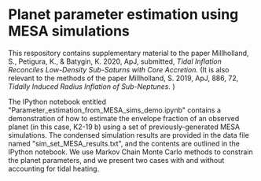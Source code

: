 Planet parameter estimation using MESA simulations
===============================================================

This respository contains supplementary material to the paper Millholland, S., Petigura, K., \& Batygin, K. 2020, ApJ, submitted, <i> Tidal Inflation Reconciles Low-Density Sub-Saturns with Core Accretion. </i> (It is also relevant to the methods of the paper Millholland, S. 2019, ApJ, 886, 72, <i> Tidally Induced Radius Inflation of Sub-Neptunes. </i>)

The IPython notebook entitled "Parameter_estimation_from_MESA_sims_demo.ipynb" contains a demonstration of how to estimate the envelope fraction of an observed planet (in this case, K2-19 b) using a set of previously-generated MESA simulations. The condensed simulation results are provided in the data file named "sim_set_MESA_results.txt", and the contents are outlined in the IPython notebook. We use Markov Chain Monte Carlo methods to constrain the planet parameters, and we present two cases with and without accounting for tidal heating. 
